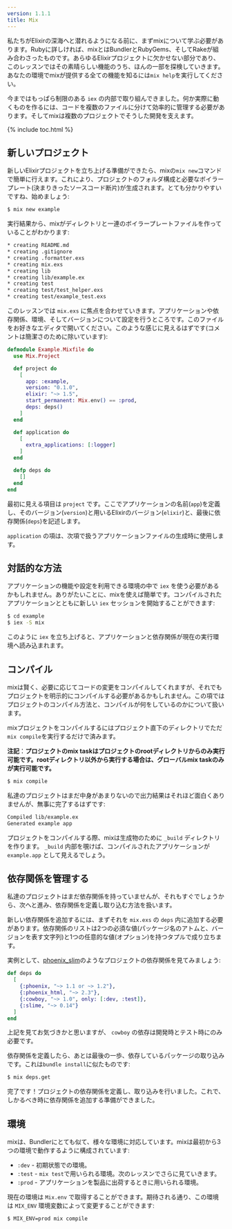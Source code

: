 ```yaml
---
version: 1.1.1
title: Mix
---
```


私たちがElixirの深海へと潜れるようになる前に、まずmixについて学ぶ必要があります。Rubyに詳しければ、mixとはBundlerとRubyGems、そしてRakeが組み合わさったものです。あらゆるElixirプロジェクトに欠かせない部分であり、このレッスンではその素晴らしい機能のうち、ほんの一部を探検していきます。あなたの環境でmixが提供する全ての機能を知るには`mix help`を実行してください。

今まではもっぱら制限のある `iex` の内部で取り組んできました。何か実際に動くものを作るには、コードを複数のファイルに分けて効率的に管理する必要があります。そしてmixは複数のプロジェクトでそうした開発を支えます。

{% include toc.html %}

## 新しいプロジェクト

新しいElixirプロジェクトを立ち上げる準備ができたら、mixの`mix new`コマンドで簡単に行えます。これにより、プロジェクトのフォルダ構成と必要なボイラープレート(決まりきったソースコード断片)が生成されます。とても分かりやすいですね、始めましょう:

```bash
$ mix new example
```

実行結果から、mixがディレクトリと一連のボイラープレートファイルを作っていることがわかります:

```bash
* creating README.md
* creating .gitignore
* creating .formatter.exs
* creating mix.exs
* creating lib
* creating lib/example.ex
* creating test
* creating test/test_helper.exs
* creating test/example_test.exs
```

このレッスンでは `mix.exs` に焦点を合わせていきます。アプリケーションや依存関係、環境、そしてバージョンについて設定を行うところです。このファイルをお好きなエディタで開いてください。このような感じに見えるはずです(コメントは簡潔さのために除いています):

```elixir
defmodule Example.Mixfile do
  use Mix.Project

  def project do
    [
      app: :example,
      version: "0.1.0",
      elixir: "~> 1.5",
      start_permanent: Mix.env() == :prod,
      deps: deps()
    ]
  end

  def application do
    [
      extra_applications: [:logger]
    ]
  end

  defp deps do
    []
  end
end
```

最初に見える項目は `project` です。ここでアプリケーションの名前(`app`)を定義し、そのバージョン(`version`)と用いるElixirのバージョン(`elixir`)と、最後に依存関係(`deps`)を記述します。

`application` の項は、次項で扱うアプリケーションファイルの生成時に使用します。

## 対話的な方法

アプリケーションの機能や設定を利用できる環境の中で `iex` を使う必要があるかもしれません。ありがたいことに、mixを使えば簡単です。コンパイルされたアプリケーションとともに新しい `iex` セッションを開始することができます:

```bash
$ cd example
$ iex -S mix
```

このように `iex` を立ち上げると、アプリケーションと依存関係が現在の実行環境へ読み込まれます。

## コンパイル

mixは賢く、必要に応じてコードの変更をコンパイルしてくれますが、それでもプロジェクトを明示的にコンパイルする必要があるかもしれません。この項ではプロジェクトのコンパイル方法と、コンパイルが何をしているのかについて扱います。

mixプロジェクトをコンパイルするにはプロジェクト直下のディレクトリでただ`mix compile`を実行するだけで済みます。

**注記**：**プロジェクトのmix taskはプロジェクトのrootディレクトリからのみ実行可能です。rootディレクトリ以外から実行する場合は、グローバルmix taskのみが実行可能です。**

```bash
$ mix compile
```

私達のプロジェクトはまだ中身があまりないので出力結果はそれほど面白くありませんが、無事に完了するはずです:

```bash
Compiled lib/example.ex
Generated example app
```

プロジェクトをコンパイルする際、mixは生成物のために `_build` ディレクトリを作ります。 `_build` 内部を覗けば、コンパイルされたアプリケーションが `example.app` として見えるでしょう。

## 依存関係を管理する

私達のプロジェクトはまだ依存関係を持っていませんが、それもすぐでしょうから、次へと進み、依存関係を定義し取り込む方法を扱います。

新しい依存関係を追加するには、まずそれを `mix.exs` の `deps` 内に追加する必要があります。依存関係のリストは2つの必須な値(パッケージ名のアトムと、バージョンを表す文字列)と1つの任意的な値(オプション)を持つタプルで成り立ちます。

実例として、[phoenix_slim](https://github.com/doomspork/phoenix_slim)のようなプロジェクトの依存関係を見てみましょう:

```elixir
def deps do
  [
    {:phoenix, "~> 1.1 or ~> 1.2"},
    {:phoenix_html, "~> 2.3"},
    {:cowboy, "~> 1.0", only: [:dev, :test]},
    {:slime, "~> 0.14"}
  ]
end
```

上記を見てお気づきかと思いますが、 `cowboy` の依存は開発時とテスト時にのみ必要です。

依存関係を定義したら、あとは最後の一歩、依存しているパッケージの取り込みです。これは`bundle install`に似たものです:

```bash
$ mix deps.get
```

完了です！プロジェクトの依存関係を定義し、取り込みを行いました。これで、しかるべき時に依存関係を追加する準備ができました。

## 環境

mixは、Bundlerにとても似て、様々な環境に対応しています。mixは最初から3つの環境で動作するように構成されています:

- `:dev` - 初期状態での環境。
- `:test` - `mix test`で用いられる環境。次のレッスンでさらに見ていきます。
- `:prod` - アプリケーションを製品に出荷するときに用いられる環境。

現在の環境は `Mix.env` で取得することができます。期待される通り、この環境は `MIX_ENV` 環境変数によって変更することができます:

```bash
$ MIX_ENV=prod mix compile
```
